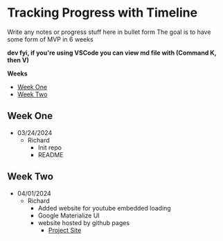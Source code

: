 # Tracking Progress with Timeline

Write any notes or progress stuff here in bullet form
The goal is to have some form of MVP in 6 weeks

__dev fyi, if you're using VSCode you can view md file with (Command K, then V)__


**Weeks**  
- [Week One](#one)
- [Week Two](#two)



 <a id="one"></a>
## Week One
- 03/24/2024
    - Richard
        - Init repo
        - README 


 <a id="two"></a>
## Week Two
- 04/01/2024
    - Richard 
        - Added website for youtube embedded loading
        - Google Materialize UI
        - website hosted by github pages
            - [Project Site](https://rjdw.github.io/learning_learning)

